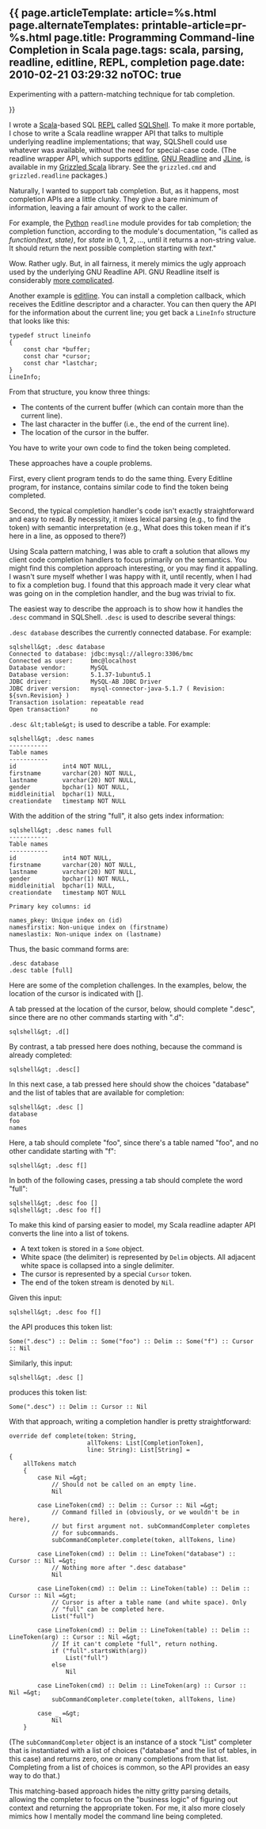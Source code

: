 {{
page.articleTemplate: article=%s.html
page.alternateTemplates: printable-article=pr-%s.html
page.title: Programming Command-line Completion in Scala
page.tags: scala, parsing, readline, editline, REPL, completion
page.date: 2010-02-21 03:29:32
noTOC: true
---
Experimenting with a pattern-matching technique for tab
completion.


}}

I wrote a [Scala][]-based SQL [REPL][] called [SQLShell][]. To make it more
portable, I chose to write a Scala readline wrapper API that talks to
multiple underlying readline implementations; that way, SQLShell could use
whatever was available, without the need for special-case code. (The
readline wrapper API, which supports [editline][], [GNU Readline][] and
[JLine][], is available in my [Grizzled Scala][] library. See the
`grizzled.cmd` and `grizzled.readline` packages.)

Naturally, I wanted to support tab completion. But, as it happens,
most completion APIs are a little clunky. They give a bare minimum
of information, leaving a fair amount of work to the caller.

For example, the [Python][] `readline` module
provides for tab completion; the completion function, according to
the module's documentation, "is called as *function(text, state)*,
for *state* in 0, 1, 2, ..., until it returns a non-string value.
It should return the next possible completion starting with
*text*."

Wow. Rather ugly. But, in all fairness, it merely mimics the ugly
approach used by the underlying GNU Readline API. GNU Readline
itself is considerably
[more complicated][].

Another example is [editline][].
You can install a completion callback, which receives the Editline
descriptor and a character. You can then query the API for the
information about the current line; you get back a `LineInfo`
structure that looks like this:

    typedef struct lineinfo
    {
        const char *buffer;
        const char *cursor;
        const char *lastchar;
    }
    LineInfo;

From that structure, you know three things:

-   The contents of the current buffer (which can contain more than
    the current line).
-   The last character in the buffer (i.e., the end of the current
    line).
-   The location of the cursor in the buffer.

You have to write your own code to find the token being completed.

These approaches have a couple problems.

First, every client program tends to do the same thing. Every
Editline program, for instance, contains similar code to find the
token being completed.

Second, the typical completion handler's code isn't exactly
straightforward and easy to read. By necessity, it mixes lexical
parsing (e.g., to find the token) with semantic interpretation
(e.g., What does this token mean if it's here in a line, as opposed
to there?)

Using Scala pattern matching, I was able to craft a solution that
allows my client code completion handlers to focus primarily on the
semantics. You might find this completion approach interesting, or
you may find it appalling. I wasn't sure myself whether I was happy
with it, until recently, when I had to fix a completion bug. I
found that this approach made it very clear what was going on in
the completion handler, and the bug was trivial to fix.

The easiest way to describe the approach is to show how it handles
the `.desc` command in SQLShell. `.desc` is used to describe
several things:

`.desc database` describes the currently connected database. For
example:

    sqlshell&gt; .desc database
    Connected to database: jdbc:mysql://allegro:3306/bmc
    Connected as user:     bmc@localhost
    Database vendor:       MySQL
    Database version:      5.1.37-1ubuntu5.1
    JDBC driver:           MySQL-AB JDBC Driver
    JDBC driver version:   mysql-connector-java-5.1.7 ( Revision: ${svn.Revision} )
    Transaction isolation: repeatable read
    Open transaction?      no

`.desc &lt;table&gt;` is used to describe a table. For example:

    sqlshell&gt; .desc names
    -----------
    Table names
    -----------
    id             int4 NOT NULL,
    firstname      varchar(20) NOT NULL,
    lastname       varchar(20) NOT NULL,
    gender         bpchar(1) NOT NULL,
    middleinitial  bpchar(1) NULL,
    creationdate   timestamp NOT NULL

With the addition of the string "full", it also gets index
information:

    sqlshell&gt; .desc names full
    -----------
    Table names
    -----------
    id             int4 NOT NULL,
    firstname      varchar(20) NOT NULL,
    lastname       varchar(20) NOT NULL,
    gender         bpchar(1) NOT NULL,
    middleinitial  bpchar(1) NULL,
    creationdate   timestamp NOT NULL
    
    Primary key columns: id
    
    names_pkey: Unique index on (id)
    namesfirstix: Non-unique index on (firstname)
    nameslastix: Non-unique index on (lastname)

Thus, the basic command forms are:

    .desc database
    .desc table [full]

Here are some of the completion challenges. In the examples, below,
the location of the cursor is indicated with [].

A tab pressed at the location of the cursor, below, should complete
".desc", since there are no other commands starting with ".d":

    sqlshell&gt; .d[]

By contrast, a tab pressed here does nothing, because the command
is already completed:

    sqlshell&gt; .desc[]

In this next case, a tab pressed here should show the choices
"database" and the list of tables that are available for
completion:

    sqlshell&gt; .desc []
    database
    foo
    names

Here, a tab should complete "foo", since there's a table named
"foo", and no other candidate starting with "f":

    sqlshell&gt; .desc f[]

In both of the following cases, pressing a tab should complete the
word "full":

    sqlshell&gt; .desc foo []
    sqlshell&gt; .desc foo f[]

To make this kind of parsing easier to model, my Scala readline
adapter API converts the line into a list of tokens.

-   A text token is stored in a `Some` object.
-   White space (the delimiter) is represented by `Delim` objects.
    All adjacent white space is collapsed into a single delimiter.
-   The cursor is represented by a special `Cursor` token.
-   The end of the token stream is denoted by `Nil`.

Given this input:

    sqlshell&gt; .desc foo f[]

the API produces this token list:

    Some(".desc") :: Delim :: Some("foo") :: Delim :: Some("f") :: Cursor :: Nil

Similarly, this input:

    sqlshell&gt; .desc []

produces this token list:

    Some(".desc") :: Delim :: Cursor :: Nil

With that approach, writing a completion handler is pretty
straightforward:

    override def complete(token: String,
                          allTokens: List[CompletionToken],
                          line: String): List[String] =
    {
        allTokens match
        {
            case Nil =&gt;
                // Should not be called on an empty line.
                Nil
    
            case LineToken(cmd) :: Delim :: Cursor :: Nil =&gt;
                // Command filled in (obviously, or we wouldn't be in here),
                // but first argument not. subCommandCompleter completes
                // for subcommands.
                subCommandCompleter.complete(token, allTokens, line)
    
            case LineToken(cmd) :: Delim :: LineToken("database") :: Cursor :: Nil =&gt;
                // Nothing more after ".desc database"
                Nil
    
            case LineToken(cmd) :: Delim :: LineToken(table) :: Delim :: Cursor :: Nil =&gt;
                // Cursor is after a table name (and white space). Only
                // "full" can be completed here.
                List("full")
    
            case LineToken(cmd) :: Delim :: LineToken(table) :: Delim :: LineToken(arg) :: Cursor :: Nil =&gt;
                // If it can't complete "full", return nothing.
                if ("full".startsWith(arg))
                    List("full")
                else
                    Nil
    
            case LineToken(cmd) :: Delim :: LineToken(arg) :: Cursor :: Nil =&gt;
                subCommandCompleter.complete(token, allTokens, line)
    
            case _ =&gt;
                Nil
        }

(The `subCommandCompleter` object is an instance of a stock "List"
completer that is instantiated with a list of choices ("database"
and the list of tables, in this case) and returns zero, one or many
completions from that list. Completing from a list of choices is
common, so the API provides an easy way to do that.)

This matching-based approach hides the nitty gritty parsing
details, allowing the completer to focus on the "business logic" of
figuring out context and returning the appropriate token. For me,
it also more closely mimics how I mentally model the command line
being completed.

[Scala]: http://www.scala-lang.org/
[REPL]: http://en.wikipedia.org/wiki/Read-eval-print_loop
[SQLShell]: http://www.clapper.org/software/scala/sqlshell/
[editline]: http://www.thrysoee.dk/editline/
[GNU Readline]: http://tiswww.case.edu/php/chet/readline/rltop.html
[JLine]: http://jline.sourceforge.net/
[Grizzled Scala]: http://www.clapper.org/software/scala/grizzled-scala/
[Python]: http://www.python.org/
[more complicated]: http://tiswww.case.edu/php/chet/readline/readline.html#SEC44
[editline]: http://www.thrysoee.dk/editline/
